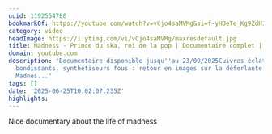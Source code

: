 ```yaml
---
uuid: 1192554780
bookmarkOf: https://youtube.com/watch?v=vCjo4saMVMg&si=f-yHDeTe_Kg9ZdH1
category: video
headImage: https://i.ytimg.com/vi/vCjo4saMVMg/maxresdefault.jpg
title: Madness - Prince du ska, roi de la pop | Documentaire complet | ARTE
domain: youtube.com
description: 'Documentaire disponible jusqu''au 23/09/2025Cuivres éclatants, rythmes
  bondissants, synthétiseurs fous : retour en images sur la déferlante britannique
  Madnes...'
tags: []
date: '2025-06-25T10:02:07.235Z'
highlights:
---
```


Nice documentary about the life of madness 

